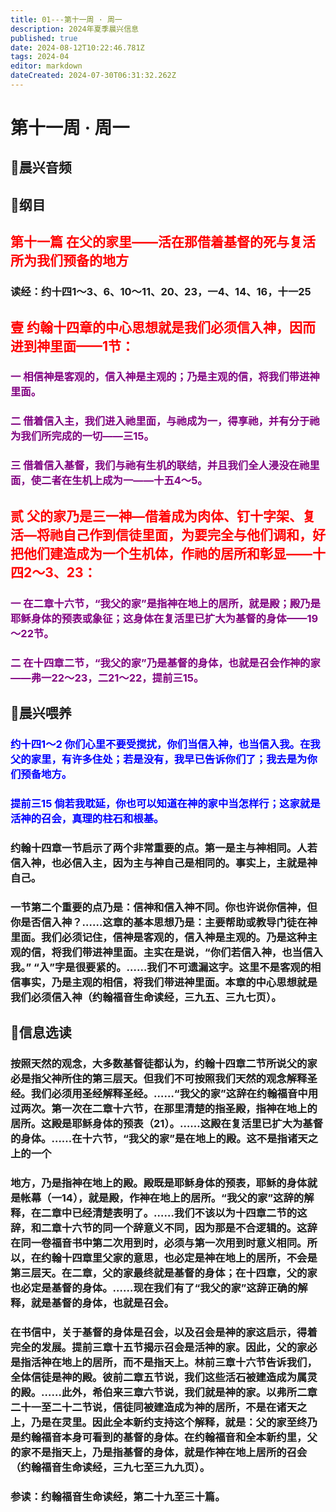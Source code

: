 ```yaml
---
title: 01---第十一周 · 周一
description: 2024年夏季晨兴信息
published: true
date: 2024-08-12T10:22:46.781Z
tags: 2024-04
editor: markdown
dateCreated: 2024-07-30T06:31:32.262Z
---
```


# 第十一周 · 周一
## 🎵晨兴音频

## 📖纲目

## <font color=red>第十一篇    在父的家里——活在那借着基督的死与复活所为我们预备的地方</font>

### 读经：约十四1～3、6、10～11、20、23，一4、14、16，十一25

## <font color=red>**壹**    **约翰十四章的中心思想就是我们必须信入神，因而进到神里面——1节：**</font>

### <font color=purple>一    相信神是客观的，信入神是主观的；乃是主观的信，将我们带进神里面。</font>

### <font color=purple>二    借着信入主，我们进入祂里面，与祂成为一，得享祂，并有分于祂为我们所完成的一切——三15。</font>

### <font color=purple>三    借着信入基督，我们与祂有生机的联结，并且我们全人浸没在祂里面，使二者在生机上成为一——十五4～5。</font>

## <font color=red>**贰**    **父的家乃是三一神—借着成为肉体、钉十字架、复活—将祂自己作到信徒里面，为要完全与他们调和，好把他们建造成为一个生机体，作祂的居所和彰显——十四2～3、23：**</font>

### <font color=purple>一    在二章十六节，“我父的家”是指神在地上的居所，就是殿；殿乃是耶稣身体的预表或象征；这身体在复活里已扩大为基督的身体——19～22节。</font>

### <font color=purple>二    在十四章二节，“我父的家”乃是基督的身体，也就是召会作神的家——弗一22～23，二21～22，提前三15。</font>

## 📖晨兴喂养

### <font color=blue>约十四1～2    你们心里不要受搅扰，你们当信入神，也当信入我。在我父的家里，有许多住处；若是没有，我早已告诉你们了；我去是为你们预备地方。</font>

### <font color=blue>提前三15    倘若我耽延，你也可以知道在神的家中当怎样行；这家就是活神的召会，真理的柱石和根基。</font>

### 约翰十四章一节启示了两个非常重要的点。第一是主与神相同。人若信入神，也必信入主，因为主与神自己是相同的。事实上，主就是神自己。

### 一节第二个重要的点乃是：信神和信入神不同。你也许说你信神，但你是否信入神？……这章的基本思想乃是：主要帮助或教导门徒在神里面。我们必须记住，信神是客观的，信入神是主观的。乃是这种主观的信，将我们带进神里面。主实在是说，“你们若信入神，也当信入我。” “入”字是很要紧的。……我们不可遗漏这字。这里不是客观的相信事实，乃是主观的相信，将我们带进神里面。本章的中心思想就是我们必须信入神（约翰福音生命读经，三九五、三九七页）。

## 📖信息选读

### 按照天然的观念，大多数基督徒都认为，约翰十四章二节所说父的家必是指父神所住的第三层天。但我们不可按照我们天然的观念解释圣经。我们必须用圣经解释圣经。……“我父的家”这辞在约翰福音中用过两次。第一次在二章十六节，在那里清楚的指圣殿，指神在地上的居所。这殿是耶稣身体的预表（21）。……这殿在复活里已扩大为基督的身体。……在十六节，“我父的家”是在地上的殿。这不是指诸天之上的一个

### 地方，乃是指神在地上的殿。殿既是耶稣身体的预表，耶稣的身体就是帐幕（一14），就是殿，作神在地上的居所。“我父的家”这辞的解释，在二章中已经清楚表明了。……我们不该以为十四章二节的这辞，和二章十六节的同一个辞意义不同，因为那是不合逻辑的。这辞在同一卷福音书中第二次用到时，必须与第一次用到时意义相同。所以，在约翰十四章里父家的意思，也必定是神在地上的居所，不会是第三层天。在二章，父的家最终就是基督的身体；在十四章，父的家也必定是基督的身体。……现在我们有了“我父的家”这辞正确的解释，就是基督的身体，也就是召会。

### 在书信中，关于基督的身体是召会，以及召会是神的家这启示，得着完全的发展。提前三章十五节揭示召会是活神的家。因此，父的家必是指活神在地上的居所，而不是指天上。林前三章十六节告诉我们，全体信徒是神的殿。彼前二章五节说，我们这些活石被建造成为属灵的殿。……此外，希伯来三章六节说，我们就是神的家。以弗所二章二十一至二十二节说，信徒同被建造成为神的居所，不是在诸天之上，乃是在灵里。因此全本新约支持这个解释，就是：父的家至终乃是约翰福音本身可看到的基督的身体。在约翰福音和全本新约里，父的家不是指天上，乃是指基督的身体，就是作神在地上居所的召会（约翰福音生命读经，三九七至三九九页）。

### 参读：约翰福音生命读经，第二十九至三十篇。

<!-- Google tag (gtag.js) -->
<script async src="https://www.googletagmanager.com/gtag/js?id=G-1P8709Z16T"></script>
<script>
  window.dataLayer = window.dataLayer || [];
  function gtag(){dataLayer.push(arguments);}
  gtag('js', new Date());

  gtag('config', 'G-1P8709Z16T');
</script>